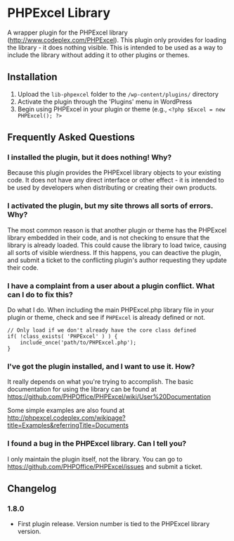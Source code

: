 # PHPExcel Library

A wrapper plugin for the PHPExcel library (http://www.codeplex.com/PHPExcel).  This plugin only provides for loading the 
library - it does nothing visible.  This is intended to be used as a way to include the library without adding it to other 
plugins or themes.

## Installation

1. Upload the `lib-phpexcel` folder to the `/wp-content/plugins/` directory
2. Activate the plugin through the 'Plugins' menu in WordPress
3. Begin using PHPExcel in your plugin or theme (e.g., `<?php $Excel = new PHPExcel(); ?>`

## Frequently Asked Questions

### I installed the plugin, but it does nothing!  Why?

Because this plugin provides the PHPExcel library objects to your existing code.  It does not have any direct interface or other
effect - it is intended to be used by developers when distributing or creating their own products.

### I activated the plugin, but my site throws all sorts of errors.  Why?

The most common reason is that another plugin or theme has the PHPExcel library embedded in their code, and is not checking to
ensure that the library is already loaded.  This could cause the library to load twice, causing all sorts of visible wierdness.
If this happens, you can deactive the plugin, and submit a ticket to the conflicting plugin's author requesting they update
their code.

### I have a complaint from a user about a plugin conflict.  What can I do to fix this?

Do what I do.  When including the main PHPExcel.php library file in your plugin or theme, check and see if `PHPExcel` is 
already defined or not.

```
// Only load if we don't already have the core class defined
if( !class_exists( 'PHPExcel' ) ) {
	include_once('path/to/PHPExcel.php');
}
```

### I've got the plugin installed, and I want to use it.  How?

It really depends on what you're trying to accomplish.  The basic documentation for using the library can be found at
https://github.com/PHPOffice/PHPExcel/wiki/User%20Documentation

Some simple examples are also found at http://phpexcel.codeplex.com/wikipage?title=Examples&referringTitle=Documents

### I found a bug in the PHPExcel library.  Can I tell you?

I only maintain the plugin itself, not the library.  You can go to https://github.com/PHPOffice/PHPExcel/issues and 
submit a ticket.

## Changelog

### 1.8.0
* First plugin release.  Version number is tied to the PHPExcel library version.
